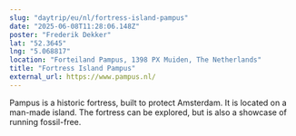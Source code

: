 ```yaml
---
slug: "daytrip/eu/nl/fortress-island-pampus"
date: "2025-06-08T11:28:06.148Z"
poster: "Frederik Dekker"
lat: "52.3645"
lng: "5.068817"
location: "Forteiland Pampus, 1398 PX Muiden, The Netherlands"
title: "Fortress Island Pampus"
external_url: https://www.pampus.nl/
---
```

Pampus is a historic fortress, built to protect Amsterdam. It is located on a man-made island. The fortress can be explored, but is also a showcase of running fossil-free.